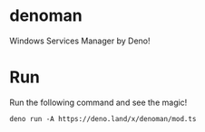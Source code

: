 # denoman

Windows Services Manager by Deno!

# Run

Run the following command and see the magic!

```
deno run -A https://deno.land/x/denoman/mod.ts
```
